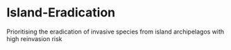 # Island-Eradication
Prioritising the eradication of invasive species from island archipelagos with high reinvasion risk
